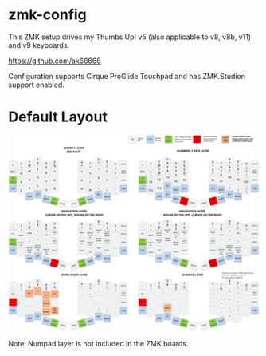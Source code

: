 # zmk-config
This ZMK setup drives my Thumbs Up! v5 (also applicable to v8, v8b, v11) and v9 keyboards.
  
https://github.com/ak66666

Configuration supports Cirque ProGlide Touchpad and has ZMK.Studion support enabled.

# Default Layout

![Default Layout](http://github.com/ak66666/zmk-config-thumbsup/blob/main/layout-diagrams/58%20Key%20Keyboard%20Layout.png)

Note: Numpad layer is not included in the ZMK boards.
